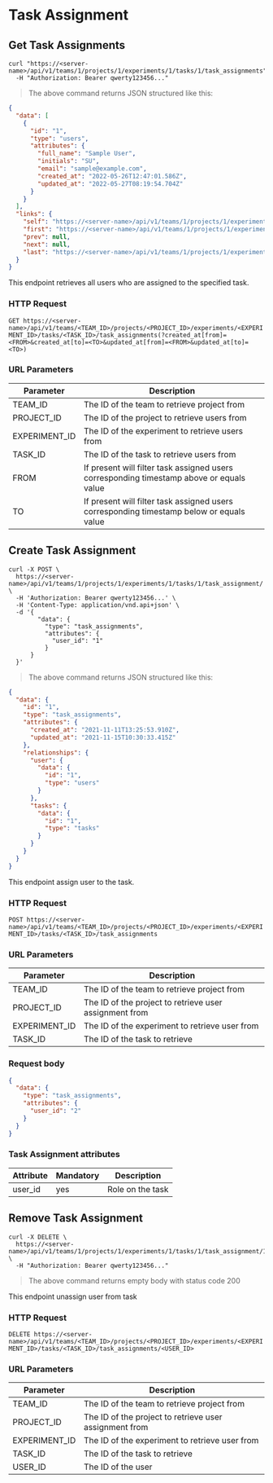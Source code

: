 # Task Assignment

## Get Task Assignments

```shell
curl "https://<server-name>/api/v1/teams/1/projects/1/experiments/1/tasks/1/task_assignments"
  -H "Authorization: Bearer qwerty123456..."
```

> The above command returns JSON structured like this:

```json
{
  "data": [
    {
      "id": "1",
      "type": "users",
      "attributes": {
        "full_name": "Sample User",
        "initials": "SU",
        "email": "sample@example.com",
        "created_at": "2022-05-26T12:47:01.586Z",
        "updated_at": "2022-05-27T08:19:54.704Z"
      }
    }
  ],
  "links": {
    "self": "https://<server-name>/api/v1/teams/1/projects/1/experiments/1/tasks/1/task_assignments?page%5Bnumber%5D=1&page%5Bsize%5D=10",
    "first": "https://<server-name>/api/v1/teams/1/projects/1/experiments/1/tasks/1/task_assignments?page%5Bnumber%5D=1&page%5Bsize%5D=10",
    "prev": null,
    "next": null,
    "last": "https://<server-name>/api/v1/teams/1/projects/1/experiments/1/tasks/1/task_assignments?page%5Bnumber%5D=1&page%5Bsize%5D=10"
  }
}
```

This endpoint retrieves all users who are assigned to the specified task.

### HTTP Request

`GET https://<server-name>/api/v1/teams/<TEAM_ID>/projects/<PROJECT_ID>/experiments/<EXPERIMENT_ID>/tasks/<TASK_ID>/task_assignments(?created_at[from]=<FROM>&created_at[to]=<TO>&updated_at[from]=<FROM>&updated_at[to]=<TO>)`

### URL Parameters

| Parameter     | Description                                                                              |
| ------------- | ---------------------------------------------------------------------------------------- |
| TEAM_ID       | The ID of the team to retrieve project from                                              |
| PROJECT_ID    | The ID of the project to retrieve users from                                             |
| EXPERIMENT_ID | The ID of the experiment to retrieve users from                                          |
| TASK_ID       | The ID of the task to retrieve users from                                                |
| FROM          | If present will filter task assigned users corresponding timestamp above or equals value |
| TO            | If present will filter task assigned users corresponding timestamp below or equals value |

## Create Task Assignment

```shell
curl -X POST \
  https://<server-name>/api/v1/teams/1/projects/1/experiments/1/tasks/1/task_assignment/ \
  -H 'Authorization: Bearer qwerty123456...' \
  -H 'Content-Type: application/vnd.api+json' \
  -d '{
        "data": {
          "type": "task_assignments",
          "attributes": {
            "user_id": "1"
          }
      }
  }'
```

> The above command returns JSON structured like this:

```json
{
  "data": {
    "id": "1",
    "type": "task_assignments",
    "attributes": {
      "created_at": "2021-11-11T13:25:53.910Z",
      "updated_at": "2021-11-15T10:30:33.415Z"
    },
    "relationships": {
      "user": {
        "data": {
          "id": "1",
          "type": "users"
        }
      },
      "tasks": {
        "data": {
          "id": "1",
          "type": "tasks"
        }
      }
    }
  }
}
```

This endpoint assign user to the task.

### HTTP Request

`POST https://<server-name>/api/v1/teams/<TEAM_ID>/projects/<PROJECT_ID>/experiments/<EXPERIMENT_ID>/tasks/<TASK_ID>/task_assignments`

### URL Parameters

| Parameter     | Description                                            |
| ------------- | ------------------------------------------------------ |
| TEAM_ID       | The ID of the team to retrieve project from            |
| PROJECT_ID    | The ID of the project to retrieve user assignment from |
| EXPERIMENT_ID | The ID of the experiment to retrieve user from         |
| TASK_ID       | The ID of the task to retrieve                         |

### Request body

```json
{
  "data": {
    "type": "task_assignments",
    "attributes": {
      "user_id": "2"
    }
  }
}
```

### Task Assignment attributes

| Attribute | Mandatory | Description      |
| --------- | --------- | ---------------- |
| user_id   | yes       | Role on the task |

## Remove Task Assignment

```shell
curl -X DELETE \
  https://<server-name>/api/v1/teams/1/projects/1/experiments/1/tasks/1/task_assignment/1 \
  -H "Authorization: Bearer qwerty123456..."
```

> The above command returns empty body with status code 200

This endpoint unassign user from task

### HTTP Request

`DELETE https://<server-name>/api/v1/teams/<TEAM_ID>/projects/<PROJECT_ID>/experiments/<EXPERIMENT_ID>/tasks/<TASK_ID>/task_assignments/<USER_ID>`

### URL Parameters

| Parameter     | Description                                            |
| ------------- | ------------------------------------------------------ |
| TEAM_ID       | The ID of the team to retrieve project from            |
| PROJECT_ID    | The ID of the project to retrieve user assignment from |
| EXPERIMENT_ID | The ID of the experiment to retrieve user from         |
| TASK_ID       | The ID of the task to retrieve                         |
| USER_ID       | The ID of the user                                     |
